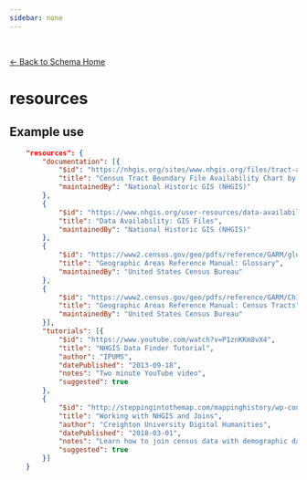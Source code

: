 ```yaml
---
sidebar: none
---
```


<br>

[← Back to Schema Home](./)

# resources

<template>
   <table v-if="this.schema.resources" id ="property-table">
     <p class="larger-text">{{this.schema.resources.description}}</p>
  <tr>
    <th>Property</th>
    <th>Expected Type</th>
    <th>Required</th>
    <th>Description</th>
  </tr>
  <tr v-for="item, index in this.resources" :key="index">
    <td><a :href="index + '.html'" >{{index}}</a></td>
    <td>{{item.type}}</td>
    <td id="required">{{checkRequired(index, schema.resources.required)}}</td>
    <td>{{item.description}}</td>
  </tr>
</table> 
</template>

## Example use

```json
	"resources": {
		"documentation": [{
			"$id": "https://nhgis.org/sites/www.nhgis.org/files/tract-availability.pdf",
			"title": "Census Tract Boundary File Availability Chart by U.S. County",
			"maintainedBy": "National Historic GIS (NHGIS)"
		},
		{
			"$id": "https://www.nhgis.org/user-resources/data-availability#gis-files",
			"title": "Data Availability: GIS Files",
			"maintainedBy": "National Historic GIS (NHGIS)"
		},
		{
			"$id": "https://www2.census.gov/geo/pdfs/reference/GARM/glosGARM.pdf",
			"title": "Geographic Areas Reference Manual: Glossary",
			"maintainedBy": "United States Census Bureau"
		},
		{
			"$id": "https://www2.census.gov/geo/pdfs/reference/GARM/Ch10GARM.pdf",
			"title": "Geographic Areas Reference Manual: Census Tracts",
			"maintainedBy": "United States Census Bureau"
		}],
		"tutorials": [{
			"$id": "https://www.youtube.com/watch?v=P1znKKm8vX4",
			"title": "NHGIS Data Finder Tutorial",
			"author": "IPUMS",
			"datePublished": "2013-09-18",
			"notes": "Two minute YouTube video",
			"suggested": true
		},
		{
			"$id": "http://steppingintothemap.com/mappinghistory/wp-content/uploads/2018/03/Working-with-NHGIS-and-Joins.pdf",
			"title": "Working with NHGIS and Joins",
			"author": "Creighton University Digital Humanities",
			"datePublished": "2018-03-01",
			"notes": "Learn how to join census data with demographic data in QGIS",
			"suggested": true
		}]
	}
```

<script>
import axios from 'axios'


export default {

    data() {
        return {
          schema: [],
          core: [],
          access: [],
          tags: [],
          considerations: [],
          resources: [],
          lifecycle: []
        }
    },
    methods: {
        whatsUp(){
          console.log(this.core)
        },
        checkRequired(evaluatedItem, requiredFieldsList){
          if (requiredFieldsList === undefined || requiredFieldsList.length == 0) {
              return ''
          } else {
            if (requiredFieldsList.includes(evaluatedItem)){
                return 'x'
            } else {
                return ''
            }
          }
        }
    },
    computed: {
        data() {
            return this.$page.frontmatter
        }
    },
    created() {
        //returns a promise
        axios.get("https://raw.githubusercontent.com/bplmaps/data-description-schema/master/schema.json")
            .then(response => {
                this.schema = response.data.properties
                this.core = response.data.properties.core.properties
                this.access = response.data.properties.access
                this.tags = response.data.properties.tags.properties
                this.considerations = response.data.properties.considerations.properties
                this.resources = response.data.properties.resources.properties
                this.lifecycle = response.data.properties.lifecycle.properties
            }).catch(err => {
                console.log(err)
            })
    }
}
</script>

<style lang="stylus">

table#property-table
  width:100%

p.larger-text
  font-size 120%

td#required
  text-align center

</style>